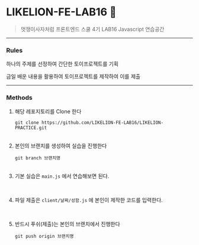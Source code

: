 # LIKELION-FE-LAB16 🦁

> 멋쟁이사자처럼 프론트엔드 스쿨 4기 LAB16 Javascript 연습공간

<hr/>

### Rules

<section>
<p>하나의 주제를 선정하여 간단한 토이프로젝트를 기획</p>
<p>금일 배운 내용을 활용하여 토이프로젝트를 제작하여 이를 제출</p>
</section>

<hr/>

### Methods

<section>
<ol>

<li>
<p>해당 레포지토리를 Clone 한다</p>
<code>git clone https://github.com/LIKELION-FE-LAB16/LIKELION-PRACTICE.git</code>
</li>
</br>

<li>
<p>본인의 브랜치를 생성하여 실습을 진행한다</p>
<code>git branch 브랜치명</code>
</li>
</br>

<li>
<p>기본 실습은 <code>main.js</code> 에서 연습해보면 된다.</p>
</li>
</br>

<li>
<p>파일 제출은 <code>client/날짜/성함.js</code> 에 본인이 제작한 코드를 입력한다.</p>
</li>
</br>

<li>
<p>반드시 푸쉬(제출)는 본인의 브랜치에서 진행한다</p>
<code>git push origin 브랜치명</code>
</li>
</br>

</ol>
</section>

